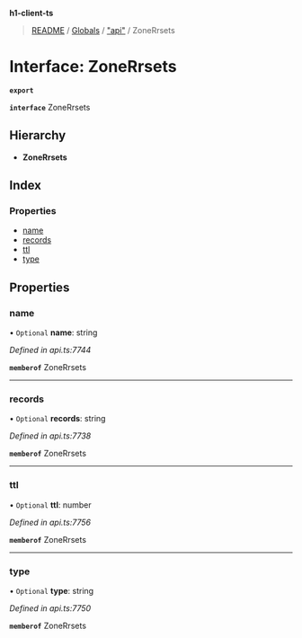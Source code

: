 **h1-client-ts**

> [README](../README.md) / [Globals](../globals.md) / ["api"](../modules/_api_.md) / ZoneRrsets

# Interface: ZoneRrsets

**`export`** 

**`interface`** ZoneRrsets

## Hierarchy

* **ZoneRrsets**

## Index

### Properties

* [name](_api_.zonerrsets.md#name)
* [records](_api_.zonerrsets.md#records)
* [ttl](_api_.zonerrsets.md#ttl)
* [type](_api_.zonerrsets.md#type)

## Properties

### name

• `Optional` **name**: string

*Defined in api.ts:7744*

**`memberof`** ZoneRrsets

___

### records

• `Optional` **records**: string

*Defined in api.ts:7738*

**`memberof`** ZoneRrsets

___

### ttl

• `Optional` **ttl**: number

*Defined in api.ts:7756*

**`memberof`** ZoneRrsets

___

### type

• `Optional` **type**: string

*Defined in api.ts:7750*

**`memberof`** ZoneRrsets
